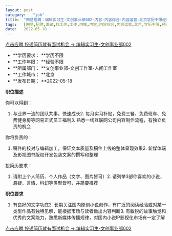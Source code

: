 ```yaml
---
layout:	post
category:	"job"
title:	"网易招聘：编辑实习生-文创事业部002-内容-内容综合-内容运营-北京学历不限经验不限"
tags:	[网易,招聘,面试,找工作,工作,内推,内容,内容综合,内容运营,北京,学历不限,经验不限]
date:	2022-05-18
---
```


[点击应聘 投递简历就有面试机会 ->  编辑实习生-文创事业部002](http://mobile.bole.netease.com/bole/boleDetail?id=36834&employeeId=346f03c3cda5f04c&key=all)



- **学历要求： **学历不限
- **工作年限： **经验不限
- **所属部门： **文创事业部-文创工作室-人间工作室
- **工作城市： **北京
- **发布日期： **2022-05-18



**职位描述**





你可以得到：



1. 与业界一流的团队共事，快速成长2. 每月实习补贴，免费三餐、免费班车、免费健身房等网易正式员工福利3. 熟悉一线互联网公司内容制作流程，有独立负责的机会



你将负责的：



1. 稿件的校对与编辑加工，保证文本质量及稿件上线的整体呈现效果2. 新媒体端及影视图书版权开发包装文案的撰写和整理



投简历要求：



1. 请附上个人简历、个人作品（文字、图片皆可）2. 请列举3部你喜欢的小说，悬疑、言情、科幻等类型皆可，并简要推荐



**职位要求**

1. 有良好的文字功底2. 长期关注国内原创小说创作，有广泛的阅读经验或对某一类型作品有独特见解，能根据市场与读者做出内容判断3. 有敏锐的故事触觉和优秀的文案能力，熟悉新媒体传播规律，对国内小说IP影视化市场有一定了解



[点击应聘 投递简历就有面试机会 ->  编辑实习生-文创事业部002](http://mobile.bole.netease.com/bole/boleDetail?id=36834&employeeId=346f03c3cda5f04c&key=all)